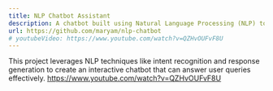 ```yaml
---
title: NLP Chatbot Assistant
description: A chatbot built using Natural Language Processing (NLP) to assist users with general queries.
url: https://github.com/maryam/nlp-chatbot
# youtubeVideo: https://www.youtube.com/watch?v=QZHvOUFvF8U
---
```


This project leverages NLP techniques like intent recognition and response generation to create an interactive chatbot that can answer user queries effectively.
https://www.youtube.com/watch?v=QZHvOUFvF8U